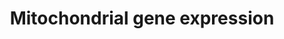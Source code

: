 ---
annotations:
- id: PW:0001333
  parent: regulatory pathway
  type: Pathway Ontology
  value: mitochondrial transcription pathway
authors:
- MaintBot
- Khanspers
- Ddigles
- Mkutmon
- Eweitz
description: Numerous nuclear-encoded genes co-ordinate the expression of genes encoded
  on the mitochondrial genome.
last-edited: 2021-05-16
organisms:
- Rattus norvegicus
redirect_from:
- /index.php/Pathway:WP1301
- /instance/WP1301
- /instance/WP1301_rr116999
revision: r116999
schema-jsonld:
- '@context': https://schema.org/
  '@id': https://wikipathways.github.io/pathways/WP1301.html
  '@type': Dataset
  creator:
    '@type': Organization
    name: WikiPathways
  description: Numerous nuclear-encoded genes co-ordinate the expression of genes
    encoded on the mitochondrial genome.
  keywords:
  - CREB1
  - Ca2+
  - Camk4
  - ESRRA
  - GABPA
  - GABPB2
  - Hcfc1
  - MTERF
  - MYEF2
  - Mterfd1
  - Nrf1
  - PKA
  - PPP3CA
  - PPRC1
  - Polrmt
  - Ppargc1a
  - Ppargc1b
  - Sp1
  - Tfam
  - Tfb1m
  - Tfb2m
  - cAMP
  - cGMP
  license: CC0
  name: Mitochondrial gene expression
seo: CreativeWork
title: Mitochondrial gene expression
wpid: WP1301
---